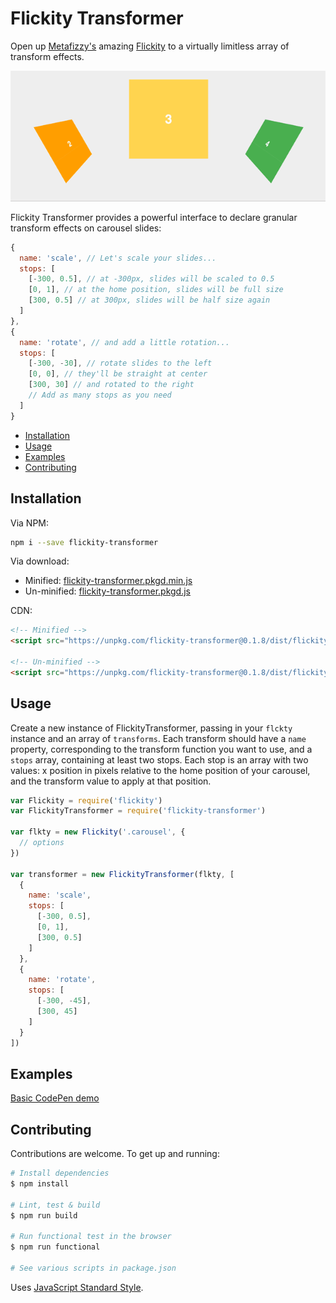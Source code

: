 # Flickity Transformer

Open up [Metafizzy's](http://metafizzy.co/) amazing [Flickity](http://flickity.metafizzy.co/) to a virtually limitless array of transform effects.

[![Demo image](demo.gif)](http://codepen.io/elcontraption/full/RGPboR/)

Flickity Transformer provides a powerful interface to declare granular transform effects on carousel slides:

```js
{
  name: 'scale', // Let's scale your slides...
  stops: [
    [-300, 0.5], // at -300px, slides will be scaled to 0.5
    [0, 1], // at the home position, slides will be full size
    [300, 0.5] // at 300px, slides will be half size again
  ]
},
{
  name: 'rotate', // and add a little rotation...
  stops: [
    [-300, -30], // rotate slides to the left
    [0, 0], // they'll be straight at center
    [300, 30] // and rotated to the right
    // Add as many stops as you need
  ]
}
```

- [Installation](#installation)
- [Usage](#usage)
- [Examples](#examples)
- [Contributing](#contributing)

## Installation
Via NPM:
```bash
npm i --save flickity-transformer
```

Via download:
- Minified: [flickity-transformer.pkgd.min.js](https://unpkg.com/flickity-transformer@0.1.8/dist/flickity-transformer.pkgd.min.js)
- Un-minified: [flickity-transformer.pkgd.js](https://unpkg.com/flickity-transformer@0.1.8/dist/flickity-transformer.pkgd.js)

CDN:
```html
<!-- Minified -->
<script src="https://unpkg.com/flickity-transformer@0.1.8/dist/flickity-transformer.pkgd.min.js"></script>

<!-- Un-minified -->
<script src="https://unpkg.com/flickity-transformer@0.1.8/dist/flickity-transformer.pkgd.js"></script>
```

## Usage
Create a new instance of FlickityTransformer, passing in your `flckty` instance and an array of `transforms`. Each transform should have a `name` property, corresponding to the transform function you want to use, and a `stops` array, containing at least two stops. Each stop is an array with two values: x position in pixels relative to the home position of your carousel, and the transform value to apply at that position.

```js
var Flickity = require('flickity')
var FlickityTransformer = require('flickity-transformer')

var flkty = new Flickity('.carousel', {
  // options
})

var transformer = new FlickityTransformer(flkty, [
  {
    name: 'scale',
    stops: [
      [-300, 0.5],
      [0, 1],
      [300, 0.5]
    ]
  },
  {
    name: 'rotate',
    stops: [
      [-300, -45],
      [300, 45]
    ]
  }
])
```

## Examples
[Basic CodePen demo](http://codepen.io/elcontraption/pen/RGPboR)

## Contributing
Contributions are welcome. To get up and running:

```bash
# Install dependencies
$ npm install

# Lint, test & build
$ npm run build

# Run functional test in the browser
$ npm run functional

# See various scripts in package.json
```
Uses [JavaScript Standard Style](http://standardjs.com/).
